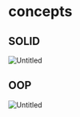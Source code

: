 # concepts
## SOLID
![Untitled](https://github.com/mm74noroozi/python-handy/assets/41954275/52b9213f-41d3-4d60-bbdf-f535e72d6153)
## OOP
![Untitled](https://github.com/mm74noroozi/python-handy/assets/41954275/4f7c43aa-6f66-4a40-9c8d-e0ac3328151e)


